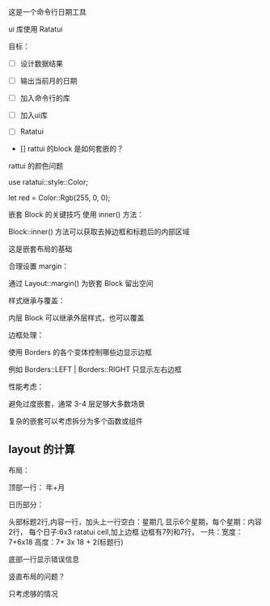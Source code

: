 
这是一个命令行日期工具

ui 库使用 Ratatui

目标：

- [ ] 设计数据结果
- [ ] 输出当前月的日期

- [ ] 加入命令行的库
- [ ] 加入ui库

-[ ] Ratatui

- [] rattui 的block 是如何套嵌的？

rattui 的颜色问题

use ratatui::style::Color;

let red = Color::Rgb(255, 0, 0);

嵌套 Block 的关键技巧
使用 inner() 方法：

Block::inner() 方法可以获取去掉边框和标题后的内部区域

这是嵌套布局的基础

合理设置 margin：

通过 Layout::margin() 为嵌套 Block 留出空间

样式继承与覆盖：

内层 Block 可以继承外层样式，也可以覆盖

边框处理：

使用 Borders 的各个变体控制哪些边显示边框

例如 Borders::LEFT | Borders::RIGHT 只显示左右边框

性能考虑：

避免过度嵌套，通常 3-4 层足够大多数场景

复杂的嵌套可以考虑拆分为多个函数或组件

## layout 的计算

布局：

顶部一行： 年+月

日历部分：

头部标题2行,内容一行，加头上一行空白：星期几
显示6个星期，每个星期：内容2行，
每个日子:6x3 ratatui cell,加上边框
边框有7列和7行，
一共：宽度：7+6x18
高度：7+ 3x 18 + 2(标题行) 

底部一行显示错误信息

竖直布局的问题？

只考虑够的情况
